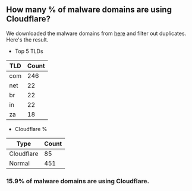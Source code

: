## How many % of malware domains are using Cloudflare?


We downloaded the malware domains from [here](https://urlhaus.abuse.ch) and filter out duplicates.
Here's the result.


[//]: # (start replacement)


- Top 5 TLDs

| TLD | Count |
| --- | --- |
| com | 246 |
| net | 22 |
| br | 22 |
| in | 22 |
| za | 18 |


- Cloudflare %

| Type | Count |
| --- | --- |
| Cloudflare | 85 |
| Normal | 451 |


### 15.9% of malware domains are using Cloudflare.